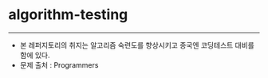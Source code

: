 # algorithm-testing

---

-   본 레퍼지토리의 취지는 알고리즘 숙련도를 향상시키고 종국엔 코딩테스트 대비를 함에 있다.
-   문제 출처 : Programmers
